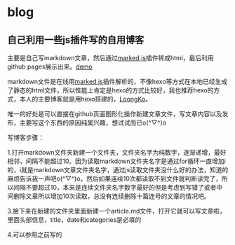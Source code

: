 # blog

## 自己利用一些js插件写的自用博客

主要是自己写markdown文章，然后通过[marked.js](https://github.com/markedjs/marked)插件转成html，最后利用github pages展示出来。[demo](hhttps://loongko.github.io/blog)

markdown文件是在线用[marked.js](https://github.com/markedjs/marked)插件解析的，不像hexo等方式在本地已经生成了静态的html文件，所以性能上肯定是hexo的方式比较好，我也推荐hexo的方式，本人的主要博客就是用hexo搭建的，[LoongKo](https://loongko.github.io)。

唯一的好处是可以直接在github页面图形化操作新建文章文件，写文章内容以及发布，主要写这个东西的原因纯属兴趣，想试试而已o(^▽^)o

写博客步骤：


1.打开markdown文件夹新建一个文件夹，文件夹名字为纯数字，逐渐递增，最好相邻，间隔不能超过10。因为读取markdown文件夹名字是通过for循环一直增加i的，i就是markdown文章文件夹名字，通过js读取文件夹没什么好的办法，知道的麻烦告诉我一声吧o(^▽^)o，然后如果连续10次都读取不到文件就判断读完了，所以间隔不要超过10，本来是连续文件夹名字数字最好的但是考虑到写错了或者中间删除文章所以增加10次读取，总没有连续删除十篇连号的文章的情况吧。

3.接下来在新建的文件夹里面新建一个article.md文件，打开它就可以写文章啦，里面头部信息，title，date和categories是必填的

4.可以参照之前写的
